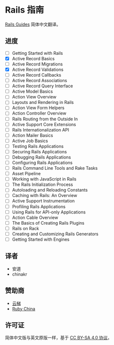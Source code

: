 # Rails 指南

[Rails Guides](http://guides.rubyonrails.org/) 简体中文翻译。

## 进度

- [ ] Getting Started with Rails
- [x] Active Record Basics
- [ ] Active Record Migrations
- [x] Active Record Validations
- [ ] Active Record Callbacks
- [ ] Active Record Associations
- [ ] Active Record Query Interface
- [ ] Active Model Basics
- [ ] Action View Overview
- [ ] Layouts and Rendering in Rails
- [ ] Action View Form Helpers
- [ ] Action Controller Overview
- [ ] Rails Routing from the Outside In
- [ ] Active Support Core Extensions
- [ ] Rails Internationalization API
- [ ] Action Mailer Basics
- [ ] Active Job Basics
- [ ] Testing Rails Applications
- [ ] Securing Rails Applications
- [ ] Debugging Rails Applications
- [ ] Configuring Rails Applications
- [ ] Rails Command Line Tools and Rake Tasks
- [ ] Asset Pipeline
- [ ] Working with JavaScript in Rails
- [ ] The Rails Initialization Process
- [ ] Autoloading and Reloading Constants
- [ ] Caching with Rails: An Overview
- [ ] Active Support Instrumentation
- [ ] Profiling Rails Applications
- [ ] Using Rails for API-only Applications
- [ ] Action Cable Overview
- [ ] The Basics of Creating Rails Plugins
- [ ] Rails on Rack
- [ ] Creating and Customizing Rails Generators
- [ ] Getting Started with Engines

## 译者

- 安道
- chinakr

## 赞助商

- [云梯](https://www.ytruby.com)
- [Ruby China](https://ruby-china.org)

## 许可证

简体中文版与英文原版一样，基于 [CC BY-SA 4.0 协议](https://creativecommons.org/licenses/by-sa/4.0/deed.zh)。
